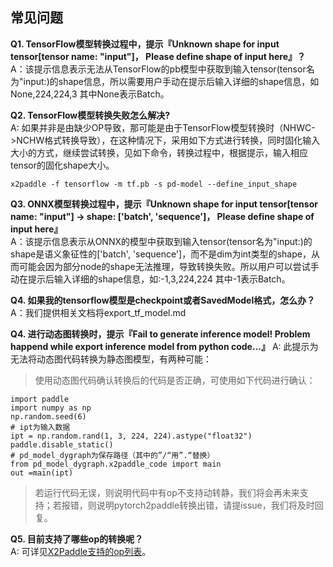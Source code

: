 ## 常见问题

**Q1. TensorFlow模型转换过程中，提示『Unknown shape for input tensor[tensor name: "input"]， Please define shape of input here』？**  
A：该提示信息表示无法从TensorFlow的pb模型中获取到输入tensor(tensor名为"input:)的shape信息，所以需要用户手动在提示后输入详细的shape信息，如None,224,224,3 其中None表示Batch。


**Q2. TensorFlow模型转换失败怎么解决?**  
A: 如果并非是由缺少OP导致，那可能是由于TensorFlow模型转换时（NHWC->NCHW格式转换导致），在这种情况下，采用如下方式进行转换，同时固化输入大小的方式，继续尝试转换，见如下命令，转换过程中，根据提示，输入相应tensor的固化shape大小。
```
x2paddle -f tensorflow -m tf.pb -s pd-model --define_input_shape
```

**Q3. ONNX模型转换过程中，提示『Unknown shape for input tensor[tensor name: "input"] -> shape: ['batch', 'sequence']， Please define shape of input here』**  
A：该提示信息表示从ONNX的模型中获取到输入tensor(tensor名为"input:)的shape是语义象征性的['batch', 'sequence']，而不是dim为int类型的shape，从而可能会因为部分node的shape无法推理，导致转换失败。所以用户可以尝试手动在提示后输入详细的shape信息，如:-1,3,224,224  其中-1表示Batch。

**Q4. 如果我的tensorflow模型是checkpoint或者SavedModel格式，怎么办？**  
A：我们提供相关文档将export_tf_model.md


**Q4. 进行动态图转换时，提示『Fail to generate inference model! Problem happend while export inference model from python code...』**
A: 此提示为无法将动态图代码转换为静态图模型，有两种可能：
> 使用动态图代码确认转换后的代码是否正确，可使用如下代码进行确认：
```
import paddle
import numpy as np
np.random.seed(6)
# ipt为输入数据
ipt = np.random.rand(1, 3, 224, 224).astype("float32")
paddle.disable_static()
# pd_model_dygraph为保存路径（其中的”/“用”.“替换）
from pd_model_dygraph.x2paddle_code import main
out =main(ipt)
```
> 若运行代码无误，则说明代码中有op不支持动转静，我们将会再未来支持；若报错，则说明pytorch2paddle转换出错，请提issue，我们将及时回复。

**Q5. 目前支持了哪些op的转换呢？**  
A: 可详见[X2Paddle支持的op列表](op_list.md)。
